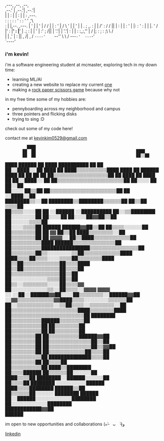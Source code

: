                                                 
  ,---,                ,--,    ,--,             
,--.' |              ,--.'|  ,--.'|             
|  |  :              |  | :  |  | :     ,---.   
:  :  :              :  : '  :  : '    '   ,'\  
:  |  |,--.   ,---.  |  ' |  |  ' |   /   /   | 
|  :  '   |  /     \ '  | |  '  | |  .   ; ,. : 
|  |   /' : /    /  ||  | :  |  | :  '   | |: : 
'  :  | | |.    ' / |'  : |__'  : |__'   | .; : 
|  |  ' | :'   ;   /||  | '.'|  | '.'|   :    | 
|  :  :_:,''   |  / |;  :    ;  :    ;\   \  /  
|  | ,'    |   :    ||  ,   /|  ,   /  `----'   
`--''       \   \  /  ---`-'  ---`-'            
             `----'                             
                                                

### i'm kevin!

i'm a software engineering student at mcmaster, exploring tech in my down time:
- learning ML/AI
- creating a new website to replace my current [one](https://foremost-sole-ca0.notion.site/Hi-I-m-Kevin-Kim-ee4ffdc5e0b148b5920beb051405d74f)
- making a [rock paper scissors game](https://github.com/kevinnkimm/RockPaperScissors) because why not

in my free time some of my hobbies are:
- pennyboarding across my neighborhood and campus 
- three pointers and flicking disks
- trying to sing :D

check out some of my code here! 

contact me at [kevinkim0529@gmail.com](mailto:kevinkim0529@gmail.com) 

              ████                                                                
            ██  ██                                              ████              
            ██  ██                                              ██░░██            
████    ██████  ██  ████          ██████████                    ██  ██            
██░░████░░  ██  ████  ██      ████▒▒▒▒▒▒▒▒▒▒████          ████  ██  ██████    ████
  ██  ██    ██      ██      ██▒▒▒▒▒▒▒▒▒▒▒▒▒▒▒▒▒▒██        ██  ████  ██    ████  ██
    ██░░████░░    ██      ██▒▒▒▒▒▒▒▒▒▒▒▒▒▒▒▒▒▒▒▒▒▒██        ██░░░░  ██    ██░░██  
      ██░░░░    ██▒▒██    ██▒▒▒▒▒▒▒▒▒▒▒▒▒▒▒▒▒▒▒▒▒▒██          ██    ░░████░░██    
        ████████▒▒░░██    ████████▒▒████████▒▒▒▒▒▒██        ██▒▒██    ▒▒▒▒██      
          ██▒▒▒▒░░░░██    ██  ░░██████  ░░██████████        ██░░▒▒████████        
          ██░░░░░░░░██    ██░░░░██  ██░░░░██▓▓██▒▒██      ██░░░░░░▒▒▒▒██          
            ██░░░░▒▒▒▒██  ██████      ██████▓▓██▒▒██    ██▒▒▒▒░░░░░░██            
            ██▒▒▒▒▒▒▒▒██    ██      ▓▓      ██▒▒██  ████▒▒▒▒▒▒▒▒░░██              
              ██▒▒▒▒▒▒▒▒██  ██  ▓▓▓▓░░      ██▒▒████▒▒▒▒▒▒▒▒▒▒▒▒██                
              ██▒▒▒▒▒▒▒▒▒▒████            ██████▒▒▒▒▒▒▒▒▒▒▒▒▒▒██                  
                ██▒▒▒▒▒▒▒▒▒▒████████████████▒▒▒▒▒▒▒▒▒▒▒▒▒▒▒▒██                    
                  ██▒▒▒▒▒▒▒▒██▒▒░░░░░░░░▒▒██▒▒▒▒▒▒▒▒▒▒▒▒████                      
                    ████▒▒▒▒██▒▒▒▒░░░░▒▒▒▒██▒▒▒▒▒▒▒▒████                          
                        ██▒▒██▒▒▒▒▒▒▒▒▒▒▒▒██▒▒▒▒████                              
                        ██▒▒██▒▒▒▒▒▒▒▒▒▒▒▒██▒▒▒▒██                                
                          ██▒▒▒▒▒▒▒▒▒▒▒▒▒▒▒▒██▒▒██                                
                          ██░░░░░░░░░░░░▒▒▒▒██▒▒██                                
                          ██▒▒░░▒▒▒▒▒▒▒▒░░░░██▒▒▒▒▓▓                              
                          ██░░░░░░░░░░░░▒▒░░██▒▒▒▒░░▓▓▓▓      ▓▓▓▓                
              ░░        ░░██░░██████▓▓██░░░░██▒▒▒▒▒▒▒▒░░██████▓▓██                
                        ░░▓▓▒▒▒▒▒▒▒▒▒▒▒▒▓▓████▒▒▒▒░░░░░░░░▒▒▒▒▒▒██                
                        ██░░▒▒▒▒▒▒▒▒▒▒▒▒░░▒▒██▒▒▒▒░░▒▒▒▒▒▒▒▒░░██                  
                      ██▒▒▒▒▒▒▒▒▒▒▒▒▒▒▒▒▒▒▒▒▒▒████▒▒▒▒▒▒▒▒████                    
                    ██▒▒▒▒▒▒▒▒▒▒▒▒▒▒▒▒▒▒▒▒▒▒▒▒██  ████████                        
                    ██▒▒▒▒▒▒▒▒▒▒██████▒▒▒▒▒▒▒▒██                                  
                  ██▒▒▒▒▒▒▒▒▒▒██    ██▒▒▒▒▒▒▒▒██                                  
                ██▒▒▒▒▒▒▒▒▒▒██        ██▒▒▒▒▒▒▒▒██                                
                ██▒▒▒▒▒▒▒▒██          ██▒▒▒▒▒▒▒▒▒▒██████▓▓██                      
              ██▒▒▒▒▒▒▒▒██              ██▒▒▒▒▒▒▒▒▒▒▒▒▒▒██▒▒██                    
              ██▒▒▒▒▒▒▒▒██              ██▒▒▒▒▒▒▒▒▒▒▒▒▒▒██▒▒▓▓██                  
                ██▒▒▒▒▒▒▒▒██              ██▒▒▒▒▒▒▒▒▒▒▒▒██▒▒▒▒██                  
                ██▒▒▒▒▒▒▒▒▒▒██              ██████████████▒▒▒▒██                  
                  ██▒▒▒▒▒▒▒▒██                        ██▒▒▒▒██                    
                  ██▒▒▒▒▒▒▒▒▒▒██                      ████▒▒████████              
                    ██▒▒▒▒██████                    ██▒▒▒▒▒▒██░░░░░░██            
                      ████▒▒▒▒██            ████████░░██████░░░░░░██              
                      ██▒▒▒▒██      ████████      ░░░░░░░░░░██████                
                    ████▒▒▒▒████████                  ██████▒▒██                  
                  ██▒▒▒▒▒▒██░░░░░░            ████████  ██████                    
                ██░░██████░░░░░░░░░░░░████████                                    
                ██░░░░░░░░░░░░████████                                            
                  ████████████▓▓██                                                
                          ██████                                                  

im open to new opportunities and collaborations <nobr>(๑˃̵　ᴗ　˂̵)و</nobr>

[linkedin](https://www.linkedin.com/in/kevin--kim/)

